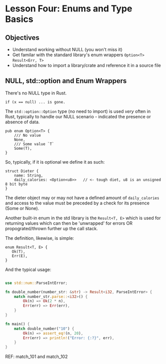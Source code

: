 # Lesson Four: Enums and Type Basics 

## Objectives 

* Understand working without NULL (you won't miss it) 
* Get familar with the standard library's enum wrappers `Option<T>` `Result<Err, T>` 
* Understand how to import a library/crate and reference it in a source file 

## NULL, std::option and Enum Wrappers

There's no NULL type in Rust. 

```
if (x == null) ... is gone.
```

The `std::option::Option` type (no need to import) is used *very* often in Rust, typically to handle our NULL scenario - indicated the presence or absence of data. 

```rust,no_run
pub enum Option<T> {
    /// No value
    None,
    /// Some value `T`
    Some(T),
}

```

So, typically, if it is optional we define it as such:

```rust,no_run
struct Dieter {
    name: String,
    daily_calories: <Option<u8>>   // <- tough diet, u8 is an unsigned 8 bit byte
}
```

The dieter object may or may not have a defined amount of `daily_calories` and access to the value must be preceded by a check for its presence (Some or None).  

Another built-in enum in the std library is the `Result<T, E>` which is used for returning values which can then be 'unwrapped' for errors OR propograted/thrown further up the call stack.

The definition, likewise, is simple:

```
enum Result<T, E> {
   Ok(T),
   Err(E),
}
```

And the typical usage:

```rust

use std::num::ParseIntError;

fn double_number(number_str: &str) -> Result<i32, ParseIntError> {
    match number_str.parse::<i32>() {
        Ok(n) => Ok(2 * n),
        Err(err) => Err(err),
    }
}

fn main() {
    match double_number("10") {
        Ok(n) => assert_eq!(n, 20),
        Err(err) => println!("Error: {:?}", err),
    }
}

```

REF: match_101 and match_102 


